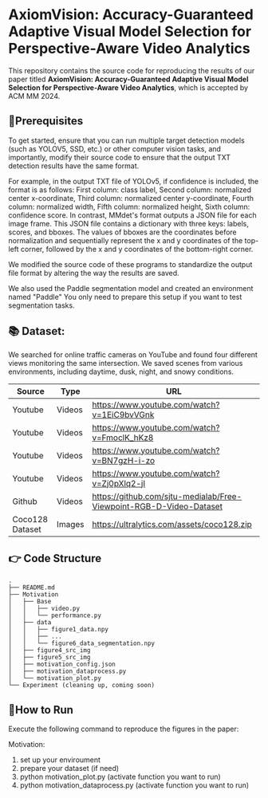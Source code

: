 # AxiomVision: Accuracy-Guaranteed Adaptive Visual Model Selection for Perspective-Aware Video Analytics


This repository contains the source code for reproducing the results of our paper titled **AxiomVision: Accuracy-Guaranteed Adaptive Visual Model Selection for Perspective-Aware Video Analytics**, which is accepted by ACM MM 2024.

## 🔧Prerequisites

To get started, ensure that you can run multiple target detection models (such as YOLOV5, SSD, etc.) or other computer vision tasks, and importantly, modify their source code to ensure that the output TXT detection results have the same format.

For example, in the output TXT file of YOLOv5, if confidence is included, the format is as follows: First column: class label, Second column: normalized center x-coordinate, Third column: normalized center y-coordinate, Fourth column: normalized width, Fifth column: normalized height, Sixth column: confidence score. In contrast, MMdet's format outputs a JSON file for each image frame. This JSON file contains a dictionary with three keys: labels, scores, and bboxes. The values of bboxes are the coordinates before normalization and sequentially represent the x and y coordinates of the top-left corner, followed by the x and y coordinates of the bottom-right corner.

We modified the source code of these programs to standardize the output file format by altering the way the results are saved. 


We also used the Paddle segmentation model and created an environment named "Paddle" You only need to prepare this setup if you want to test segmentation tasks.

## 📚 Dataset: 
We searched for online traffic cameras on YouTube and found four different views monitoring the same intersection. We saved scenes from various environments, including daytime, dusk, night, and snowy conditions.



|  Source  | Type    | URL                                                         |
|---------|---------|-------------------------------------------------------------|
| Youtube | Videos | https://www.youtube.com/watch?v=1EiC9bvVGnk |
| Youtube | Videos | https://www.youtube.com/watch?v=FmoclK_hKz8 |
| Youtube | Videos | https://www.youtube.com/watch?v=BN7gzH-i-zo |
| Youtube | Videos | https://www.youtube.com/watch?v=Zj0pXlq2-jI |
| Github |   Videos  | https://github.com/sjtu-medialab/Free-Viewpoint-RGB-D-Video-Dataset |
| Coco128 Dataset | Images  | https://ultralytics.com/assets/coco128.zip |


## 👉 Code Structure

```
.
├── README.md
├── Motivation
│   ├── Base
│   │   ├── video.py
│   │   └── performance.py
│   ├── data
│   │   ├── figure1_data.npy
│   │   ├── ...
│   │   └── figure6_data_segmentation.npy
│   ├── figure4_src_img
│   ├── figure5_src_img
│   ├── motivation_config.json
│   ├── motivation_dataprocess.py
│   └── motivation_plot.py
└── Experiment (cleaning up, coming soon)

```

## 🚀How to Run

Execute the following command to reproduce the figures in the paper:

Motivation:
1. set up your enviroument
2. prepare your dataset (if need)
3. python motivation_plot.py (activate function you want to run)
4. python motivation_dataprocess.py (activate function you want to run)

